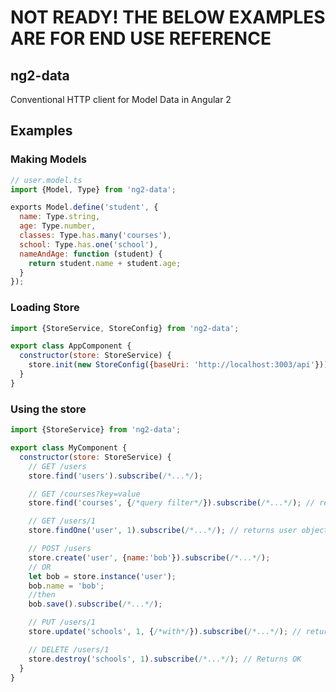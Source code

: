 # NOT READY! THE BELOW EXAMPLES ARE FOR END USE REFERENCE
## ng2-data
Conventional HTTP client for Model Data in Angular 2

## Examples
### Making Models
```javascript
// user.model.ts
import {Model, Type} from 'ng2-data';

exports Model.define('student', {
  name: Type.string,
  age: Type.number,
  classes: Type.has.many('courses'),
  school: Type.has.one('school'),
  nameAndAge: function (student) {
    return student.name + student.age;
  }
});
```

### Loading Store
```javascript
import {StoreService, StoreConfig} from 'ng2-data';

export class AppComponent {
  constructor(store: StoreService) {
    store.init(new StoreConfig({baseUri: 'http://localhost:3003/api'}));
  }
}
```


### Using the store
```javascript
import {StoreService} from 'ng2-data';

export class MyComponent {
  constructor(store: StoreService) {
    // GET /users
    store.find('users').subscribe(/*...*/);

    // GET /courses?key=value
    store.find('courses', {/*query filter*/}).subscribe(/*...*/); // returns [user objects]

    // GET /users/1
    store.findOne('user', 1).subscribe(/*...*/); // returns user object

    // POST /users
    store.create('user', {name:'bob'}).subscribe(/*...*/);
    // OR
    let bob = store.instance('user');
    bob.name = 'bob';
    //then
    bob.save().subscribe(/*...*/);

    // PUT /users/1
    store.update('schools', 1, {/*with*/}).subscribe(/*...*/); // returns user object

    // DELETE /users/1
    store.destroy('schools', 1).subscribe(/*...*/); // Returns OK
  }
}
```
